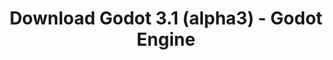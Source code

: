 ---
# Generated by /tools/generators/src/download_archive_generator !!! do not edit by hand !!!
title: 'Download Godot 3.1 (alpha3) - Godot Engine'
type: 'download/archive'
name: '3.1'
flavor: 'alpha3'
release_date: '2018-12-12T02:00:00-00:00'
release_notes: 'article/dev-snapshot-godot-3-1-alpha-3/'
primaryPlatforms:
  - 'android.apk'
  - 'linux.64'
  - 'macos.universal'
  - 'windows.64'
  - 'linux_server.headless.64'
  - 'web'
  - 'templates'
links:
  android.apk:
    name: 'android.apk'
    title: 'Android'
    caption: 'APK Universal (ARM64 + ARMv7 + x86_64 + x86)'
    tags:
      - 'APK download'
      - 'ARM64/v7'
      - 'x86 (64 & 32 bit)'
    hosts:
      github_builds:
        regular: 'https://github.com/godotengine/godot-builds/releases/download/3.1-alpha3/Godot_v3.1-alpha3_android_editor.apk'
        mono: '#'
      github:
        regular: 'https://github.com/godotengine/godot/releases/download/3.1-alpha3/Godot_v3.1-alpha3_android_editor.apk'
        mono: '#'
  linux.64:
    name: 'linux.64'
    title: 'Linux'
    caption: 'Padrão (x86_64)'
    tags:
      - '64 bit'
    hosts:
      github_builds:
        regular: 'https://github.com/godotengine/godot-builds/releases/download/3.1-alpha3/Godot_v3.1-alpha3_x11.64.zip'
        mono: 'https://github.com/godotengine/godot-builds/releases/download/3.1-alpha3/Godot_v3.1-alpha3_mono_x11_64.zip'
      github:
        regular: 'https://github.com/godotengine/godot/releases/download/3.1-alpha3/Godot_v3.1-alpha3_x11.64.zip'
        mono: 'https://github.com/godotengine/godot/releases/download/3.1-alpha3/Godot_v3.1-alpha3_mono_x11_64.zip'
  macos.universal:
    name: 'macos.universal'
    title: 'macOS'
    caption: 'Universal (x86_64 + Silício da Apple)'
    tags:
      - 'Intel/Apple Silicon'
      - '64 bit'
    hosts:
      github_builds:
        regular: 'https://github.com/godotengine/godot-builds/releases/download/3.1-alpha3/Godot_v3.1-alpha3_osx.universal.zip'
        mono: 'https://github.com/godotengine/godot-builds/releases/download/3.1-alpha3/Godot_v3.1-alpha3_mono_osx.universal.zip'
      github:
        regular: 'https://github.com/godotengine/godot/releases/download/3.1-alpha3/Godot_v3.1-alpha3_osx.universal.zip'
        mono: 'https://github.com/godotengine/godot/releases/download/3.1-alpha3/Godot_v3.1-alpha3_mono_osx.universal.zip'
  windows.64:
    name: 'windows.64'
    title: 'Windows'
    caption: 'Padrão (x86_64)'
    tags:
      - '64 bit'
    hosts:
      github_builds:
        regular: 'https://github.com/godotengine/godot-builds/releases/download/3.1-alpha3/Godot_v3.1-alpha3_win64.exe.zip'
        mono: 'https://github.com/godotengine/godot-builds/releases/download/3.1-alpha3/Godot_v3.1-alpha3_mono_win64.zip'
      github:
        regular: 'https://github.com/godotengine/godot/releases/download/3.1-alpha3/Godot_v3.1-alpha3_win64.exe.zip'
        mono: 'https://github.com/godotengine/godot/releases/download/3.1-alpha3/Godot_v3.1-alpha3_mono_win64.zip'
  linux_server.headless.64:
    name: 'linux_server.headless.64'
    title: 'Linux Server'
    caption: 'Headless (x86_64)'
    tags:
      - '64 bit'
      - 'Headless'
    hosts:
      github_builds:
        regular: 'https://github.com/godotengine/godot-builds/releases/download/3.1-alpha3/Godot_v3.1-alpha3_linux_headless.64.zip'
        mono: 'https://github.com/godotengine/godot-builds/releases/download/3.1-alpha3/Godot_v3.1-alpha3_mono_linux_headless_64.zip'
      github:
        regular: 'https://github.com/godotengine/godot/releases/download/3.1-alpha3/Godot_v3.1-alpha3_linux_headless.64.zip'
        mono: 'https://github.com/godotengine/godot/releases/download/3.1-alpha3/Godot_v3.1-alpha3_mono_linux_headless_64.zip'
  web:
    name: 'web'
    title: 'Editor Web'
    caption: ''
    tags:
      - 'Self-hosted'
      - 'Cross-platform'
    hosts:
      github_builds:
        regular: 'https://github.com/godotengine/godot-builds/releases/download/3.1-alpha3/Godot_v3.1-alpha3_web_editor.zip'
        mono: '#'
      github:
        regular: 'https://github.com/godotengine/godot/releases/download/3.1-alpha3/Godot_v3.1-alpha3_web_editor.zip'
        mono: '#'
  linux.32:
    name: 'linux.32'
    title: 'Linux'
    caption: 'Padrão (x86)'
    tags:
      - '32 bit'
    hosts:
      github_builds:
        regular: 'https://github.com/godotengine/godot-builds/releases/download/3.1-alpha3/Godot_v3.1-alpha3_x11.32.zip'
        mono: 'https://github.com/godotengine/godot-builds/releases/download/3.1-alpha3/Godot_v3.1-alpha3_mono_x11_32.zip'
      github:
        regular: 'https://github.com/godotengine/godot/releases/download/3.1-alpha3/Godot_v3.1-alpha3_x11.32.zip'
        mono: 'https://github.com/godotengine/godot/releases/download/3.1-alpha3/Godot_v3.1-alpha3_mono_x11_32.zip'
  windows.32:
    name: 'windows.32'
    title: 'Windows'
    caption: 'Padrão (x86)'
    tags:
      - '32 bit'
    hosts:
      github_builds:
        regular: 'https://github.com/godotengine/godot-builds/releases/download/3.1-alpha3/Godot_v3.1-alpha3_win32.exe.zip'
        mono: 'https://github.com/godotengine/godot-builds/releases/download/3.1-alpha3/Godot_v3.1-alpha3_mono_win32.zip'
      github:
        regular: 'https://github.com/godotengine/godot/releases/download/3.1-alpha3/Godot_v3.1-alpha3_win32.exe.zip'
        mono: 'https://github.com/godotengine/godot/releases/download/3.1-alpha3/Godot_v3.1-alpha3_mono_win32.zip'
  linux_server.64:
    name: 'linux_server.64'
    title: 'Servidor Linux'
    caption: 'Padrão (x86_64)'
    tags:
      - '64 bit'
    hosts:
      github_builds:
        regular: 'https://github.com/godotengine/godot-builds/releases/download/3.1-alpha3/Godot_v3.1-alpha3_linux_server.64.zip'
        mono: 'https://github.com/godotengine/godot-builds/releases/download/3.1-alpha3/Godot_v3.1-alpha3_mono_linux_server_64.zip'
      github:
        regular: 'https://github.com/godotengine/godot/releases/download/3.1-alpha3/Godot_v3.1-alpha3_linux_server.64.zip'
        mono: 'https://github.com/godotengine/godot/releases/download/3.1-alpha3/Godot_v3.1-alpha3_mono_linux_server_64.zip'
  aar_library:
    name: 'aar_library'
    title: 'Biblioteca de AAR'
    caption: ''
    tags:
      - 'Android plugins'
      - 'Java'
      - 'Kotlin'
    hosts:
      github_builds:
        regular: 'https://github.com/godotengine/godot-builds/releases/download/3.1-alpha3/godot-lib.3.1.alpha3.release.aar'
        mono: 'https://github.com/godotengine/godot-builds/releases/download/3.1-alpha3/godot-lib.3.1.alpha3.mono.release.aar'
      github:
        regular: 'https://github.com/godotengine/godot/releases/download/3.1-alpha3/godot-lib.3.1.alpha3.release.aar'
        mono: 'https://github.com/godotengine/godot/releases/download/3.1-alpha3/godot-lib.3.1.alpha3.mono.release.aar'
  templates:
    name: 'templates'
    title: 'Modelos de exportação'
    caption: ''
    tags:
      - 'Utilizado para exportar os seus jogos para todas as plataformas suportadas'
    hosts:
      github_builds:
        regular: 'https://github.com/godotengine/godot-builds/releases/download/3.1-alpha3/Godot_v3.1-alpha3_export_templates.tpz'
        mono: 'https://github.com/godotengine/godot-builds/releases/download/3.1-alpha3/Godot_v3.1-alpha3_mono_export_templates.tpz'
      github:
        regular: 'https://github.com/godotengine/godot/releases/download/3.1-alpha3/Godot_v3.1-alpha3_export_templates.tpz'
        mono: 'https://github.com/godotengine/godot/releases/download/3.1-alpha3/Godot_v3.1-alpha3_mono_export_templates.tpz'
---